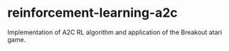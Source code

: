 # reinforcement-learning-a2c
Implementation of A2C RL algorithm and application of the Breakout atari game.
